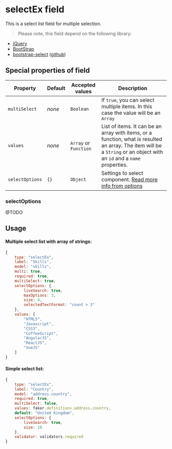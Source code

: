 # selectEx field
This is a select list field for multiple selection.

> Please note, this field depend on the following library:
- [jQuery](http://www.jquery.com)
- [BootStrap](http://getbootstrap.com/)
- [bootstrap-select](https://silviomoreto.github.io/bootstrap-select/) ([github](https://github.com/snapappointments/bootstrap-select/))

## Special properties of field

Property        | Default  | Accepted values | Description
--------------- | -------- | --------------- | ----------- 
`multiSelect`   | _none_   | `Boolean`       | If `true`, you can select multiple items. In this case the value will be an `Array`
`values`        | _none_   | `Array` or `Function` | List of items. It can be an array with items, or a function, what is resulted an array. The item will be a `String` or an object with an `id` and a `name` properties.
`selectOptions` | `{}`     | `Object` 		| Settings to select component. [Read more info from options](https://silviomoreto.github.io/bootstrap-select/options/)
### selectOptions
@TODO
## Usage
#### Multiple select list with array of strings:

```js
{
    type: "selectEx",
    label: "Skills",
    model: "skills",
    multi: true,
    required: true,
    multiSelect: true,
    selectOptions: {
        liveSearch: true,
        maxOptions: 3,
        size: 4,
        selectedTextFormat: "count > 3"
    },
    values: [
        "HTML5",
        "Javascript",
        "CSS3",
        "CoffeeScript",
        "AngularJS",
        "ReactJS",
        "VueJS"
    ]
}
```

#### Simple select list:
```js
{
    type: "selectEx",
    label: "Country",
    model: "address.country",
    required: true,
    multiSelect: false,
    values: faker.definitions.address.country,
    default: "United Kingdom",
    selectOptions: {
        liveSearch: true,
        size: 10
    },
    validator: validators.required
}
```
